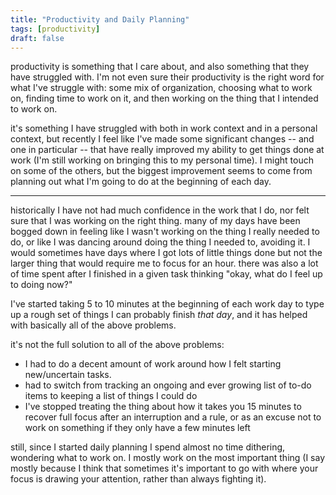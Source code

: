 ```yaml
---
title: "Productivity and Daily Planning"
tags: [productivity]
draft: false
---
```



productivity is something that I care about, and also something that they have struggled with. I'm not even sure their productivity is the right word for what I've struggle with: some mix of organization, choosing what to work on, finding time to work on it, and then working on the thing that I intended to work on.

it's something I have struggled with both in work context and in a personal context, but recently I feel like I've made some significant changes -- and one in particular -- that have really improved my ability to get things done at work (I'm still working on bringing this to my personal time). I might touch on some of the others, but the biggest improvement seems to come from planning out what I'm going to do at the beginning of each day.

---

historically I have not had much confidence in the work that I do, nor felt sure that I was working on the right thing. many of my days have been bogged down in feeling like I wasn't working on the thing I really needed to do, or like I was dancing around doing the thing I needed to, avoiding it. I would sometimes have days where I got lots of little things done but not the larger thing that would require me to focus for an hour. there was also a lot of time spent after I finished in a given task thinking "okay, what do I feel up to doing now?"

I've started taking 5 to 10 minutes at the beginning of each work day to type up a rough set of things I can probably finish *that day*, and it has helped with basically all of the above problems.

it's not the full solution to all of the above problems:
* I had to do a decent amount of work around how I felt starting new/uncertain tasks.
* had to switch from tracking an ongoing and ever growing list of to-do items to keeping a list of things I could do
* I've stopped treating the thing about how it takes you 15 minutes to recover full focus after an interruption and a rule, or as an excuse not to work on something if they only have a few minutes left

still, since I started daily planning I spend almost no time dithering, wondering what to work on. I mostly work on the most important thing (I say mostly because I think that sometimes it's important to go with where your focus is drawing your attention, rather than always fighting it). 
